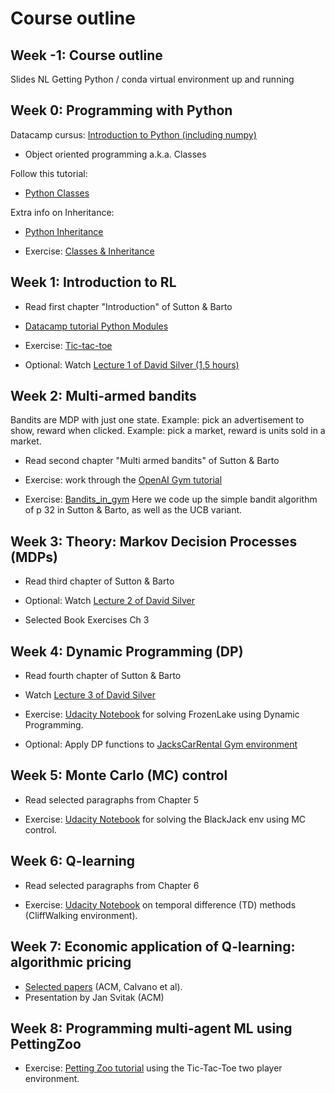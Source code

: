 # Course outline

## Week -1: Course outline

Slides NL
Getting Python / conda virtual environment up and running

## Week 0: Programming with Python 

Datacamp cursus:
[Introduction to Python (including numpy)](https://learn.datacamp.com/courses/intro-to-python-for-data-science)

* Object oriented programming a.k.a. Classes

Follow this tutorial:

* [Python Classes](https://www.datacamp.com/community/tutorials/python-oop-tutorial)

Extra info on Inheritance:

* [Python Inheritance](https://www.programiz.com/python-programming/inheritance)

* Exercise: [Classes & Inheritance](week_0/oop_exercise.py)

## Week 1: Introduction to RL

* Read first chapter "Introduction" of Sutton & Barto

* [Datacamp tutorial Python Modules](https://www.datacamp.com/community/tutorials/modules-in-python)

* Exercise: [Tic-tac-toe](week_1/exercise_ttt.md)

* Optional: Watch [Lecture 1 of David Silver (1,5 hours)](https://www.youtube.com/watch?v=2pWv7GOvuf0)


## Week 2: Multi-armed bandits

Bandits are MDP with just one state.
Example: pick an advertisement to show, reward when clicked.
Example: pick a market, reward is units sold in a market.

* Read second chapter "Multi armed bandits" of Sutton & Barto

* Exercise: work through the [OpenAI Gym tutorial](https://gym.openai.com/docs/)

* Exercise: [Bandits_in_gym](week_2/gym_bandits.ipynb) 
Here we code up the simple bandit algorithm of p 32 in Sutton & Barto, as well as the UCB variant.

## Week 3: Theory: Markov Decision Processes (MDPs)

* Read third chapter of Sutton & Barto

* Optional: Watch [Lecture 2 of David Silver](https://www.youtube.com/watch?v=lfHX2hHRMVQ)

* Selected Book Exercises Ch 3

## Week 4: Dynamic Programming (DP)

* Read fourth chapter of Sutton & Barto

* Watch [Lecture 3 of David Silver](https://www.youtube.com/watch?v=Nd1-UUMVfz4)

* Exercise: [Udacity Notebook](week_4/Dynamic_Programming_FrozenLake.ipynb) for solving FrozenLake using Dynamic Programming.

* Optional: Apply DP functions to [JacksCarRental Gym environment](https://github.com/gsverhoeven/gym_jcr)

## Week 5: Monte Carlo (MC) control

* Read selected paragraphs from Chapter 5

* Exercise: [Udacity Notebook](week_5/Monte_carlo.ipynb) for solving the BlackJack env using MC control.

## Week 6: Q-learning

* Read selected paragraphs from Chapter 6

* Exercise: [Udacity Notebook](week_6/Temporal_Difference.ipynb) on temporal difference (TD) methods (CliffWalking environment).

## Week 7: Economic application of Q-learning: algorithmic pricing

* [Selected papers](week_7) (ACM, Calvano et al). 
* Presentation by Jan Svitak (ACM)

## Week 8: Programming multi-agent ML using PettingZoo

* Exercise: [Petting Zoo tutorial](week_8/marl_tictactoe.ipynb) using the Tic-Tac-Toe two player environment.







